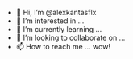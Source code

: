 - 👋 Hi, I’m @alexkantasflx
- 👀 I’m interested in ...
- 🌱 I’m currently learning ...
- 💞️ I’m looking to collaborate on ...
- 📫 How to reach me ... wow!

<!---
alexkantasflx/alexkantasflx is a ✨ special ✨ repository because its `README.md` (this file) appears on your GitHub profile.
You can click the Preview link to take a look at your changes.
--->
